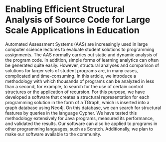# Enabling Efficient Structural Analysis of Source Code for Large Scale Applications in Education 
Automated Assessment Systems (AAS) are increasingly used in large computer science lectures to evaluate student
solutions to programming assignments. The AAS normally carries
out static and dynamic analysis of the program code. In
addition, simple forms of learning analytics can often be generated
quite easily. However, structural analyses and comparison of
solutions for larger sets of student programs are, in many cases,
complicated and time-consuming.
In this article, we introduce a methodology with which
thousands of programs can be analyzed in less than a second,
for example, to search for the use of certain control structures
or the application of recursion.
For this purpose, we have developed a software that creates a
structural representation for each programming solution in the
form of a TGraph, which is inserted into a graph database using
Neo4j. On this database, we can search for structural features
by queries in the language Cypher.
We have tested this methodology extensively for Java programs,
measured its performance, and validated the results. Our
software can also be applied to programs in other programming
languages, such as Scratch. Additionally, we plan to make our
software available to the community.
